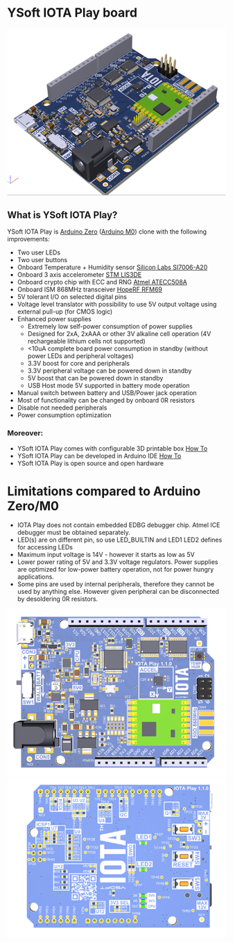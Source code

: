 # YSoft IOTA Play board
![IOTA Play](https://github.com/ysoftiota/yi-play/blob/master/IOTA%20Play.png)

## What is YSoft IOTA Play?

YSoft IOTA Play is [Arduino Zero](https://www.arduino.cc/en/Main/ArduinoBoardZero) ([Arduino M0](http://www.arduino.org/products/boards/arduino-m0)) clone with the following improvements:
* Two user LEDs
* Two user buttons
* Onboard Temperature + Humidity sensor [Silicon Labs SI7006-A20](https://www.silabs.com/products/sensors/humidity-sensors/Pages/si7013-20-21.aspx)
* Onboard 3 axis accelerometer [STM LIS3DE](http://www.st.com/en/mems-and-sensors/lis3de.html)
* Onboard crypto chip with ECC and RNG [Atmel ATECC508A](http://www.atmel.com/devices/atecc508a.aspx)
* Onboard ISM 868MHz transceiver [HopeRF RFM69](http://www.hoperf.com/rf_transceiver/modules/RFM69HW.html)
* 5V tolerant I/O on selected digital pins
* Voltage level translator with possibility to use 5V output voltage using external pull-up (for CMOS logic)
* Enhanced power supplies
  * Extremely low self-power consumption of power supplies
  * Designed for 2xA, 2xAAA or other 3V alkaline cell operation (4V rechargeable lithium cells not supported)
  * <10uA complete board power consumption in standby (without power LEDs and peripheral voltages)
  * 3.3V boost for core and peripherals
  * 3.3V peripheral voltage can be powered down in standby
  * 5V boost that can be powered down in standby
  * USB Host mode 5V supported in battery mode operation
* Manual switch between battery and USB/Power jack operation
* Most of functionality can be changed by onboard 0R resistors
* Disable not needed peripherals
* Power consumption optimization

### Moreover:
* YSoft IOTA Play comes with configurable 3D printable box [How To](https://github.com/ysoftiota/yi-play/blob/master/Box/README.md)
* YSoft IOTA Play can be developed in Arduino IDE [How To](https://github.com/ysoftiota/yi-play-arduino)
* YSoft IOTA Play is open source and open hardware

# Limitations compared to Arduino Zero/M0
* IOTA Play does not contain embedded EDBG debugger chip. Atmel ICE debugger must be obtained separately.
* LED(s) are on different pin, so use LED_BUILTIN and LED1 LED2 defines for accessing LEDs
* Maximum input voltage is 14V - however it starts as low as 5V
* Lower power rating of 5V and 3.3V voltage regulators. Power supplies are optimized for low-power battery operation, not for power hungry applications.
* Some pins are used by internal peripherals, therefore they cannot be used by anything else. However given peripheral can be disconnected by desoldering 0R resistors.

![IOTA Play](https://github.com/ysoftiota/yi-play/blob/master/IOTA%20Play%20-%20top.png)
![IOTA Play](https://github.com/ysoftiota/yi-play/blob/master/IOTA%20Play%20-%20bottom.png)

